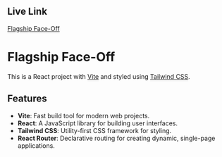 ## Live Link
[Flagship Face-Off](https://flagshipphone.netlify.app/)

# Flagship Face-Off

This is a React project with [Vite](https://vitejs.dev/) and styled using [Tailwind CSS](https://tailwindcss.com/).

## Features

- **Vite**: Fast build tool for modern web projects.
- **React**: A JavaScript library for building user interfaces.
- **Tailwind CSS**: Utility-first CSS framework for styling.
- **React Router**: Declarative routing for creating dynamic, single-page applications.
